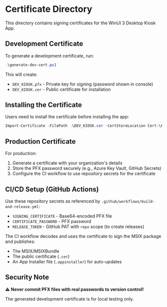 # Certificate Directory

This directory contains signing certificates for the WinUI 3 Desktop Kiosk App.

## Development Certificate

To generate a development certificate, run:

```powershell
.\generate-dev-cert.ps1
```

This will create:
- `DEV_KIOSK.pfx` - Private key for signing (password shown in console)
- `DEV_KIOSK.cer` - Public certificate for installation

## Installing the Certificate

Users need to install the certificate before installing the app:

```powershell
Import-Certificate -FilePath .\DEV_KIOSK.cer -CertStoreLocation Cert:\LocalMachine\TrustedPeople
```

## Production Certificate

For production:
1. Generate a certificate with your organization's details
2. Store the PFX password securely (e.g., Azure Key Vault, GitHub Secrets)
3. Configure the CI workflow to use repository secrets for the certificate

## CI/CD Setup (GitHub Actions)

Use these repository secrets as referenced by `.github/workflows/build-and-release.yml`:
- `SIGNING_CERTIFICATE` - Base64-encoded PFX file
- `CERTIFICATE_PASSWORD` - PFX password
- `RELEASE_TOKEN` - GitHub PAT with `repo` scope (to create releases)

The CI workflow decodes and uses the certificate to sign the MSIX package and publishes:
- The MSIX/MSIXBundle
- The public certificate (`.cer`)
- An App Installer file (`.appinstaller`) for auto-updates

## Security Note

⚠️ **Never commit PFX files with real passwords to version control!**

The generated development certificate is for local testing only.
